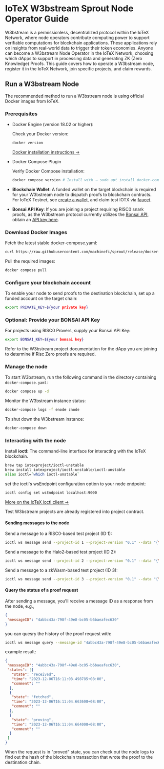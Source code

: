 # IoTeX W3bstream Sprout Node Operator Guide

W3bstream is a permissionless, decentralized protocol within the IoTeX Network, where node operators contribute computing power to support verifiable computations for blockchain applications. These applications rely on insights from real-world data to trigger their token economies. Anyone can become a W3bstream Node Operator in the IoTeX Network, choosing which dApps to support in processing data and generating ZK (Zero Knowledge) Proofs. This guide covers how to operate a W3bstream node, register it in the IoTeX Network, join specific projects, and claim rewards.

## Run a W3bstream Node

The recommended method to run a W3bstream node is using official Docker images from IoTeX.

### Prerequisites

- Docker Engine (version 18.02 or higher):

  Check your Docker version:

  ```bash
  docker version
  ```

  [Docker installation instructions →](https://docs.docker.com/engine/install/)

- Docker Compose Plugin
  
  Verify Docker Compose installation:

  ```bash
  docker compose version # Install with → sudo apt install docker-compose-plugin
  ```

- **Blockchain Wallet**: A funded wallet on the target blockchain is required for your W3bstream node to dispatch proofs to blockchain contracts. For IoTeX Testnet, see [create a wallet](https://docs.iotex.io/the-iotex-stack/wallets/metamask), and claim test IOTX via [faucet](https://docs.iotex.io/the-iotex-stack/iotx-faucets/testnet-tokens#the-iotex-developer-portal).

- **Bonsai API Key**: If you are joining a project requiring RISC0 snark proofs, as the W3bstream protocol currently utilizes the [Bonsai API](https://dev.risczero.com/api/bonsai/), obtain an [API key here](https://docs.google.com/forms/d/e/1FAIpQLSf9mu18V65862GS4PLYd7tFTEKrl90J5GTyzw_d14ASxrruFQ/viewform).

### Download Docker Images

Fetch the latest stable docker-compose.yaml:

```bash
curl https://raw.githubusercontent.com/machinefi/sprout/release/docker-compose.yaml > docker-compose.yaml
```

Pull the required images:

```bash
docker compose pull
```

### Configure your blockchain account

To enable your node to send proofs to the destination blockchain, set up a funded account on the target chain:

```bash
export PRIVATE_KEY=${your private key}
```

### Optional: Provide your BONSAI API Key

For projects using RISC0 Provers, supply your Bonsai API Key:

```bash
export BONSAI_KEY=${your bonsai key}
```

Refer to the W3bstream project documentation for the dApp you are joining to determine if Risc Zero proofs are required.

### Manage the node

To start W3bstream, run the following command in the directory containing `docker-compose.yaml`:

```bash
docker compose up -d
```

Monitor the W3bstream instance status:

```bash
docker-compose logs -f enode znode
```

To shut down the W3bstream instance:

```bash
docker-compose down
```

### Interacting with the node

Install **ioctl**: The command-line interface for interacting with the IoTeX blockchain.

```bash
brew tap iotexproject/ioctl-unstable
brew install iotexproject/ioctl-unstable/ioctl-unstable
alias ioctl=`which ioctl-unstable`
```

set the ioctl's wsEndpoint configuration option to your node endpoint:

```bash
ioctl config set wsEndpoint localhost:9000
```

[More on the IoTeX ioctl client →](https://docs.iotex.io/the-iotex-stack/wallets/command-line-client)

Test W3bstream projects are already registered into project contract.

#### Sending messages to the node

Send a message to a RISC0-based test project (ID 1):

```bash
ioctl ws message send --project-id 1 --project-version "0.1" --data "{\"private_input\":\"14\", \"public_input\":\"3,34\", \"receipt_type\":\"Snark\"}"
```

Send a message to the Halo2-based test project (ID 2):

```bash
ioctl ws message send --project-id 2 --project-version "0.1" --data "{\"private_a\": 3, \"private_b\": 4}"
```

Send a message to a zkWasm-based test project (ID 3):

```bash
ioctl ws message send --project-id 3 --project-version "0.1" --data "{\"private_input\": [1, 1] , \"public_input\": [] }"
```

#### Query the status of a proof request

After sending a message, you'll receive a message ID as a response from the node, e.g.,

```json
{
 "messageID": "4abbc43a-798f-49e8-bc05-b6baeafec630"
}
```

you can quesry the history of the proof request with:

```bash
ioctl ws message query --message-id "4abbc43a-798f-49e8-bc05-b6baeafec630"
```

example result:

```json
{
 "messageID": "4abbc43a-798f-49e8-bc05-b6baeafec630",
 "states": [{
   "state": "received",
   "time": "2023-12-06T16:11:03.498785+08:00",
   "comment": ""
  },
  {
   "state": "fetched",
   "time": "2023-12-06T16:11:04.663608+08:00",
   "comment": ""
  },
  {
   "state": "proving",
   "time": "2023-12-06T16:11:04.664008+08:00",
   "comment": ""
  }
 ]
}
```

When the request is in "proved" state, you can check out the node logs to find out the hash of the blockchain transaction that wrote the proof to the destination chain.
